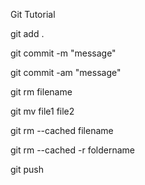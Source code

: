 Git Tutorial

git add .

git commit -m  "message"

git commit -am "message"

git rm filename

git mv file1 file2

git rm  --cached filename

git rm --cached -r foldername

git push
